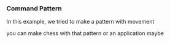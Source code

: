 ### Command Pattern

In this example, we tried to make a pattern with movement 

you can make chess with that pattern or an application maybe